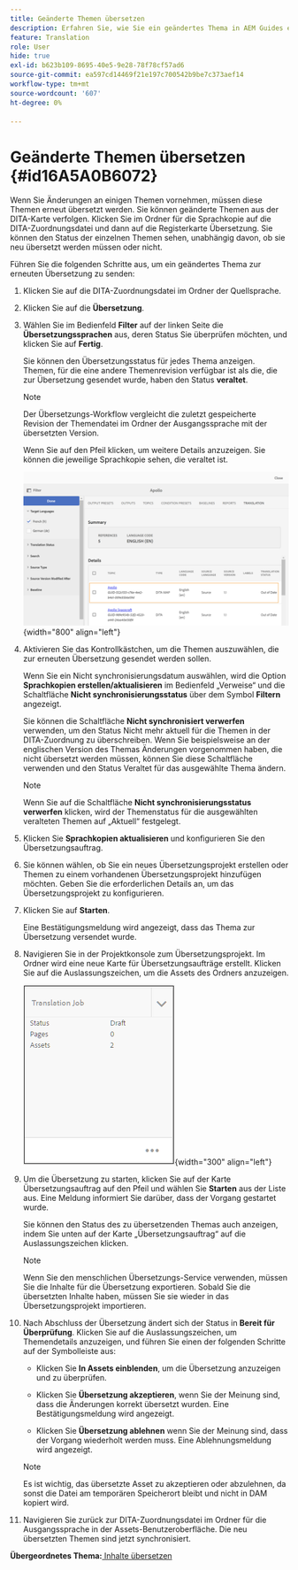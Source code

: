 ```yaml
---
title: Geänderte Themen übersetzen
description: Erfahren Sie, wie Sie ein geändertes Thema in AEM Guides erneut übersetzen.
feature: Translation
role: User
hide: true
exl-id: b623b109-8695-40e5-9e28-78f78cf57ad6
source-git-commit: ea597cd14469f21e197c700542b9be7c373aef14
workflow-type: tm+mt
source-wordcount: '607'
ht-degree: 0%

---
```


# Geänderte Themen übersetzen {#id16A5A0B6072}

Wenn Sie Änderungen an einigen Themen vornehmen, müssen diese Themen erneut übersetzt werden. Sie können geänderte Themen aus der DITA-Karte verfolgen. Klicken Sie im Ordner für die Sprachkopie auf die DITA-Zuordnungsdatei und dann auf die Registerkarte Übersetzung. Sie können den Status der einzelnen Themen sehen, unabhängig davon, ob sie neu übersetzt werden müssen oder nicht.

Führen Sie die folgenden Schritte aus, um ein geändertes Thema zur erneuten Übersetzung zu senden:

1. Klicken Sie auf die DITA-Zuordnungsdatei im Ordner der Quellsprache.

1. Klicken Sie auf die **Übersetzung**.

1. Wählen Sie im Bedienfeld **Filter** auf der linken Seite die **Übersetzungssprachen** aus, deren Status Sie überprüfen möchten, und klicken Sie auf **Fertig**.

   Sie können den Übersetzungsstatus für jedes Thema anzeigen. Themen, für die eine andere Themenrevision verfügbar ist als die, die zur Übersetzung gesendet wurde, haben den Status **veraltet**.

   >[!NOTE]
   >
   > Der Übersetzungs-Workflow vergleicht die zuletzt gespeicherte Revision der Themendatei im Ordner der Ausgangssprache mit der übersetzten Version.

   Wenn Sie auf den Pfeil klicken, um weitere Details anzuzeigen. Sie können die jeweilige Sprachkopie sehen, die veraltet ist.

   ![](images/out-of-sync-uuid.png){width="800" align="left"}

1. Aktivieren Sie das Kontrollkästchen, um die Themen auszuwählen, die zur erneuten Übersetzung gesendet werden sollen.

   Wenn Sie ein Nicht synchronisierungsdatum auswählen, wird die Option **Sprachkopien erstellen/aktualisieren** im Bedienfeld „Verweise“ und die Schaltfläche **Nicht synchronisierungsstatus** über dem Symbol **Filtern** angezeigt.

   Sie können die Schaltfläche **Nicht synchronisiert verwerfen** verwenden, um den Status Nicht mehr aktuell für die Themen in der DITA-Zuordnung zu überschreiben. Wenn Sie beispielsweise an der englischen Version des Themas Änderungen vorgenommen haben, die nicht übersetzt werden müssen, können Sie diese Schaltfläche verwenden und den Status Veraltet für das ausgewählte Thema ändern.

   >[!NOTE]
   >
   > Wenn Sie auf die Schaltfläche **Nicht synchronisierungsstatus verwerfen** klicken, wird der Themenstatus für die ausgewählten veralteten Themen auf „Aktuell“ festgelegt.

1. Klicken Sie **Sprachkopien aktualisieren** und konfigurieren Sie den Übersetzungsauftrag.

1. Sie können wählen, ob Sie ein neues Übersetzungsprojekt erstellen oder Themen zu einem vorhandenen Übersetzungsprojekt hinzufügen möchten. Geben Sie die erforderlichen Details an, um das Übersetzungsprojekt zu konfigurieren.

1. Klicken Sie auf **Starten**.

   Eine Bestätigungsmeldung wird angezeigt, dass das Thema zur Übersetzung versendet wurde.

1. Navigieren Sie in der Projektkonsole zum Übersetzungsprojekt. Im Ordner wird eine neue Karte für Übersetzungsaufträge erstellt. Klicken Sie auf die Auslassungszeichen, um die Assets des Ordners anzuzeigen.

   ![](images/incremental-job.PNG){width="300" align="left"}

1. Um die Übersetzung zu starten, klicken Sie auf der Karte Übersetzungsauftrag auf den Pfeil und wählen Sie **Starten** aus der Liste aus. Eine Meldung informiert Sie darüber, dass der Vorgang gestartet wurde.

   Sie können den Status des zu übersetzenden Themas auch anzeigen, indem Sie unten auf der Karte „Übersetzungsauftrag“ auf die Auslassungszeichen klicken.

   >[!NOTE]
   >
   > Wenn Sie den menschlichen Übersetzungs-Service verwenden, müssen Sie die Inhalte für die Übersetzung exportieren. Sobald Sie die übersetzten Inhalte haben, müssen Sie sie wieder in das Übersetzungsprojekt importieren.

1. Nach Abschluss der Übersetzung ändert sich der Status in **Bereit für Überprüfung**. Klicken Sie auf die Auslassungszeichen, um Themendetails anzuzeigen, und führen Sie einen der folgenden Schritte auf der Symbolleiste aus:

   - Klicken Sie **In Assets einblenden**, um die Übersetzung anzuzeigen und zu überprüfen.

   - Klicken Sie **Übersetzung akzeptieren**, wenn Sie der Meinung sind, dass die Änderungen korrekt übersetzt wurden. Eine Bestätigungsmeldung wird angezeigt.

   - Klicken Sie **Übersetzung ablehnen** wenn Sie der Meinung sind, dass der Vorgang wiederholt werden muss. Eine Ablehnungsmeldung wird angezeigt.

   >[!NOTE]
   >
   > Es ist wichtig, das übersetzte Asset zu akzeptieren oder abzulehnen, da sonst die Datei am temporären Speicherort bleibt und nicht in DAM kopiert wird.

1. Navigieren Sie zurück zur DITA-Zuordnungsdatei im Ordner für die Ausgangssprache in der Assets-Benutzeroberfläche. Die neu übersetzten Themen sind jetzt synchronisiert.


**Übergeordnetes Thema:**[ Inhalte übersetzen](translation.md)
